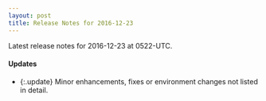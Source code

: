 ```yaml
---
layout: post
title: Release Notes for 2016-12-23
---
```


Latest release notes for 2016-12-23 at 0522-UTC.

<div class='updates' markdown='1'>

#### Updates

- {:.update} Minor enhancements, fixes or environment changes not listed in detail.

</div>


